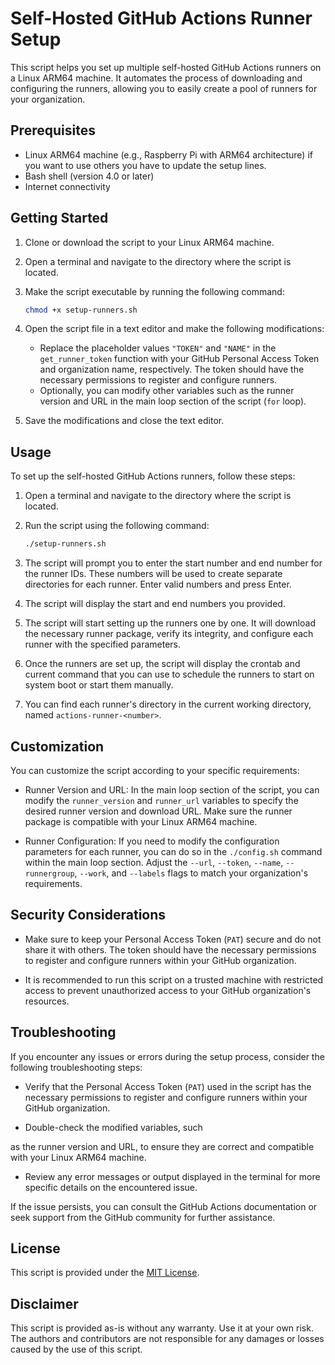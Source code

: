# Self-Hosted GitHub Actions Runner Setup

This script helps you set up multiple self-hosted GitHub Actions runners on a Linux ARM64 machine. It automates the process of downloading and configuring the runners, allowing you to easily create a pool of runners for your organization.

## Prerequisites

- Linux ARM64 machine (e.g., Raspberry Pi with ARM64 architecture) if you want to use others you have to update the setup lines.
- Bash shell (version 4.0 or later)
- Internet connectivity

## Getting Started

1. Clone or download the script to your Linux ARM64 machine.
2. Open a terminal and navigate to the directory where the script is located.
3. Make the script executable by running the following command:

   ```bash
   chmod +x setup-runners.sh
   ```

4. Open the script file in a text editor and make the following modifications:

   - Replace the placeholder values `"TOKEN"` and `"NAME"` in the `get_runner_token` function with your GitHub Personal Access Token and organization name, respectively. The token should have the necessary permissions to register and configure runners.
   - Optionally, you can modify other variables such as the runner version and URL in the main loop section of the script (`for` loop).

5. Save the modifications and close the text editor.

## Usage

To set up the self-hosted GitHub Actions runners, follow these steps:

1. Open a terminal and navigate to the directory where the script is located.
2. Run the script using the following command:

   ```bash
   ./setup-runners.sh
   ```

3. The script will prompt you to enter the start number and end number for the runner IDs. These numbers will be used to create separate directories for each runner. Enter valid numbers and press Enter.
4. The script will display the start and end numbers you provided.
5. The script will start setting up the runners one by one. It will download the necessary runner package, verify its integrity, and configure each runner with the specified parameters.
6. Once the runners are set up, the script will display the crontab and current command that you can use to schedule the runners to start on system boot or start them manually.
7. You can find each runner's directory in the current working directory, named `actions-runner-<number>`.

## Customization

You can customize the script according to your specific requirements:

- Runner Version and URL: In the main loop section of the script, you can modify the `runner_version` and `runner_url` variables to specify the desired runner version and download URL. Make sure the runner package is compatible with your Linux ARM64 machine.

- Runner Configuration: If you need to modify the configuration parameters for each runner, you can do so in the `./config.sh` command within the main loop section. Adjust the `--url`, `--token`, `--name`, `--runnergroup`, `--work`, and `--labels` flags to match your organization's requirements.

## Security Considerations

- Make sure to keep your Personal Access Token (`PAT`) secure and do not share it with others. The token should have the necessary permissions to register and configure runners within your GitHub organization.

- It is recommended to run this script on a trusted machine with restricted access to prevent unauthorized access to your GitHub organization's resources.

## Troubleshooting

If you encounter any issues or errors during the setup process, consider the following troubleshooting steps:

- Verify that the Personal Access Token (`PAT`) used in the script has the necessary permissions to register and configure runners within your GitHub organization.

- Double-check the modified variables, such

 as the runner version and URL, to ensure they are correct and compatible with your Linux ARM64 machine.

- Review any error messages or output displayed in the terminal for more specific details on the encountered issue.

If the issue persists, you can consult the GitHub Actions documentation or seek support from the GitHub community for further assistance.

## License

This script is provided under the [MIT License](LICENSE).

## Disclaimer

This script is provided as-is without any warranty. Use it at your own risk. The authors and contributors are not responsible for any damages or losses caused by the use of this script.

